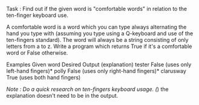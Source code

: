Task : Find out if the given word is "comfortable words" in relation to the ten-finger keyboard use.

A comfortable word is a word which you can type always alternating the hand you type with (assuming you type using a Q-keyboard and use of the ten-fingers standard).
The word will always be a string consisting of only letters from a to z.
Write a program which returns True if it's a comfortable word or False otherwise.

Examples
Given      word	   Desired Output (explanation)
tester	   False   (uses only left-hand fingers)*
polly	   False   (uses only right-hand fingers)*
clarusway  True    (uses both hand fingers)

*Note : Do a quick research on ten-fingers keyboard usage. (*) the explanation doesn't need to be in the output.
